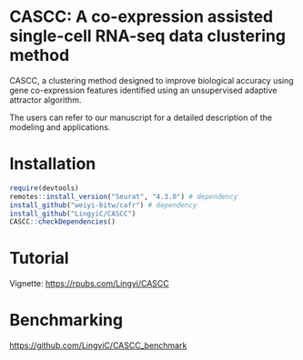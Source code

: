 # CASCC: A co-expression assisted single-cell RNA-seq data clustering method


CASCC, a clustering method designed to improve biological accuracy using gene co-expression features identified using an unsupervised adaptive attractor algorithm. 

The users can refer to our manuscript for a detailed description of the modeling and applications. 

<!-- overview -->

# Installation
```R
require(devtools)
remotes::install_version("Seurat", "4.3.0") # dependency
install_github("weiyi-bitw/cafr") # dependency
install_github("LingyiC/CASCC")
CASCC::checkDependencies() 
```
# Tutorial
Vignette: https://rpubs.com/Lingyi/CASCC

# Benchmarking
https://github.com/LingyiC/CASCC_benchmark

<!-- # Citation 
If you use CASCC in your research, please consider citing:
 -->
